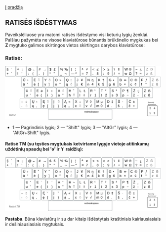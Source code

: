 [Į pradžią](../README.md)

RATISĖS IŠDĖSTYMAS
-----------------------

Paveikslėliuose yra matomi ratisės išdėstymo visi keturių lygių ženklai. Palšiau pažymėta ne visose klaviatūrose būnantis brūkšnelio mygkukas bei __Z__ mygtuko galimos skirtingos vietos skirtingos darybos klaviatūrose:

### Ratisė:

![Ratisės išdėstymas](images/lek_ratise_layout.png)

- 1 — Pagrindinis lygis; 2 — "Shift" lygis; 3 — "AltGr" lygis; 4 — "AltGr+Shift" lygis.

#### Ratisė TM (su tęsties mygtukais ketvirtame lygyje vietoje atitinkamų uždėtinių spaudų bei 'ə' ir 'ı' raidžių):

![Ratisės išdėstymas](images/lek_ratise_tm_layout.png)

__Pastaba__. Būna klaviatūrų ir su dar kitaip išdėstytais kraštiniais kairiausiasiais ir dešiniausiasiais mygtukais.
